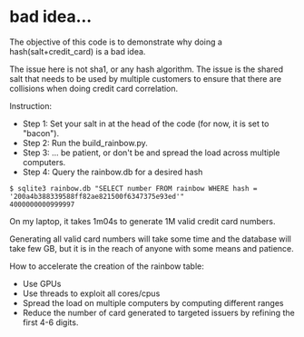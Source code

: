 # bad idea...

The objective of this code is to demonstrate why doing a hash(salt+credit_card) is a bad idea.

The issue here is not sha1, or any hash algorithm. The issue is the shared salt that needs to be used by multiple customers to ensure that there are collisions when doing credit card correlation.

Instruction:
* Step 1: Set your salt in at the head of the code (for now, it is set to "bacon").
* Step 2: Run the build_rainbow.py.
* Step 3: ... be patient, or don't be and spread the load across multiple computers.
* Step 4: Query the rainbow.db for a desired hash

```
$ sqlite3 rainbow.db "SELECT number FROM rainbow WHERE hash = '200a4b388339588ff82ae821500f6347375e93ed'"
4000000000999997
```


On my laptop, it takes 1m04s to generate 1M valid credit card numbers.

Generating all valid card numbers will take some time and the database will take few GB, but it is in the reach of anyone with some means and patience.

How to accelerate the creation of the rainbow table:
* Use GPUs
* Use threads to exploit all cores/cpus
* Spread the load on multiple computers by computing different ranges
* Reduce the number of card generated to targeted issuers by refining the first 4-6 digits.
